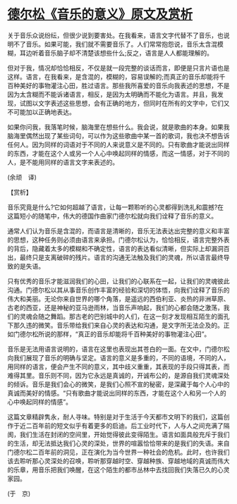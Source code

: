 # [德尔松《音乐的意义》原文及赏析](https://www.vrrw.net/wx/12027.html)

关于音乐众说纷纭，但很少说到要害处。在我看来，语言文字代替不了音乐，也说明不了音乐。如果可能，我们就不需要音乐了。人们常常抱怨说，音乐太含混模糊，耳边听着音乐脑子却不清楚该想些什么;反之，语言是人人都能理解的。

但对于我，情况却恰恰相反，不仅是就一段完整的谈话而言，即便是只言片语也是这样。语言，在我看来，是含混的，模糊的，容易误解的;而真正的音乐却能将千百种美好的事物灌注心田，胜过语言。那些我所喜爱的音乐向我表述的思想，不是因为太含糊而不能诉诸语言，相反，是因为太明确而不能化为语言。并且，我发现，试图以文字表述这些思想，会有正确的地方，但同时在所有的文字中，它们又不可能加以正确地表达。

如果你问我，我落笔时候，脑海里在想些什么。我会说，就是歌曲的本身。如果我脑海里偶然出现了某些词句，可以作为这些歌曲中某一首的歌词，我也决不想告诉任何人。因为同样的词语对于不同的人来说意义是不同的。只有歌曲才能说出同样的东西，才能在这个人或另一个人心中唤起同样的情感，而这一情感，对于不同的人，是不能用同样的语言文字来表述的。

(余顽　译)



【赏析】

音乐究竟是什么?它如何超越了语言，让每一颗聆听的心灵都得到洗礼和震撼?在这篇短小的随笔中，伟大的德国作曲家门德尔松就向我们诠释了音乐的意义。

通常人们认为音乐是含混的，而语言是清晰的，音乐无法表达出完整的意义和丰富的思想，这种任务则必须由语言来承担。门德尔松认为，恰恰相反，语言完整外表的背后，隐藏着太多的模糊和不确定性，语言的表达看似清晰，但实际上却漏洞百出，最终只是支离破碎的残片。语言的沟通无法触及我们的灵魂，所以语言最终导致的是失语。

只有优秀的音乐才能滋润我们的心田，让我们的心联系在一起，让我们的灵魂彼此沟通。门德尔松以其从事音乐创作丰富的经验和深切的体悟，向我们诠释了音乐的伟大和美丽。无论你来自世界的哪个角落，是遥远的西伯利亚、炎热的非洲草原、古老的西亚，还是神秘的亚马逊雨林，当音乐声响起，我们的心都会随之激荡，我们的灵魂会随之舞蹈。那古老的巴别城中的人们，在这一刻才发现相互陌生的面孔下那久违的微笑。音乐带给我们来自心灵的表达和沟通，是文字所无法企及的。正如门德尔松所说的那样，“真正的音乐却能将千百种美好的事物灌注心田”。

音乐是无法用语言说明的，语言在这里也表现出其苍白的一面。在文中，门德尔松向我们展现了音乐的明确与坚定。语言的意义是多重的，不同的语境，不同的人，用同样的语言，便会产生不同的意义，其中歧义重重，其表现的手段只得其表，而难得其里。音乐则不同，因为它永远是真诚的，开诚布公的，是源自我们灵魂深处的倾诉。音乐是我们会心的微笑，是我们心照不宣的秘密，是深藏于每个人心中的真诚而美好的情感。“只有歌曲才能说出同样的东西，才能在这个人和另一个人的心中唤起同样的情感”。

这篇文章精辟隽永，耐人寻味。特别是对于生活于今天都市文明下的我们，这篇创作于近二百年前的短文似乎有着更多的启迪。后工业时代下，人与人之间充满了隔阂，我们生活在封闭的空间里，开始觉得彼此变得陌生。语言如面具般充斥于我们的生活，却无法抵达我们心灵的深处，世界的喧嚣恰恰带来的是我们的失语。来自门德尔松二百年前的洞见，正在演化为当今世界一种社会的危机。此时，也许我们该去聆听那心灵深处的召唤，聆听那穿越时空、穿越种族、穿越地域的真诚而伟大的乐章，用音乐把我们唤醒，在这个陌生的都市丛林中去找回我们失落已久的心灵家园。

(于　京)

